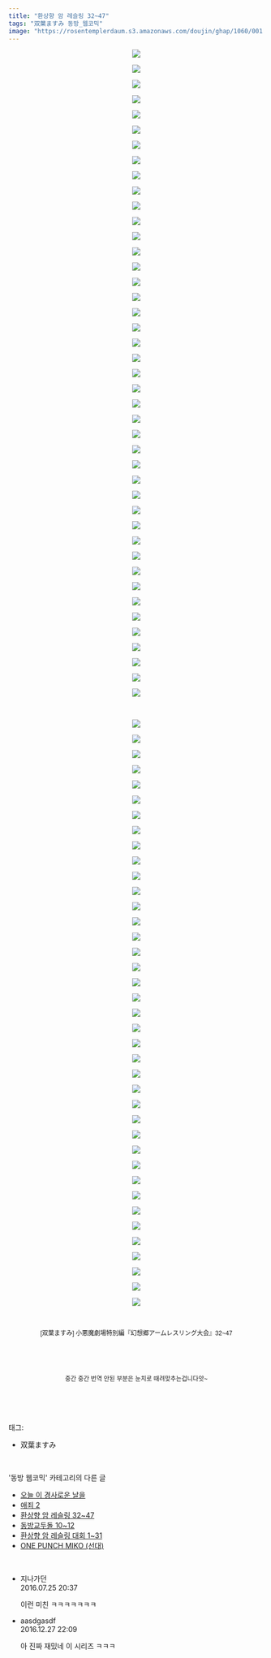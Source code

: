 ```yaml
---
title: "환상향 암 레슬링 32~47"
tags: "双葉ますみ 동방_웹코믹"
image: "https://rosentemplerdaum.s3.amazonaws.com/doujin/ghap/1060/001.jpg"
---
```

<div class="article">
<p style="text-align: center; clear: none; float: none;"><img src="{{ site.imgserver10 }}/ghap/1060/001.jpg"/></p>
<p style="text-align: center; clear: none; float: none;"><img src="{{ site.imgserver10 }}/ghap/1060/002.jpg"/></p>
<p style="text-align: center; clear: none; float: none;"><img src="{{ site.imgserver10 }}/ghap/1060/003.jpg"/></p>
<p style="text-align: center; clear: none; float: none;"><img src="{{ site.imgserver10 }}/ghap/1060/004.jpg"/></p>
<p style="text-align: center; clear: none; float: none;"><img src="{{ site.imgserver10 }}/ghap/1060/005.jpg"/></p>
<p style="text-align: center; clear: none; float: none;"><img src="{{ site.imgserver10 }}/ghap/1060/006.jpg"/></p>
<p style="text-align: center; clear: none; float: none;"><img src="{{ site.imgserver10 }}/ghap/1060/007.jpg"/></p>
<p style="text-align: center; clear: none; float: none;"><img src="{{ site.imgserver10 }}/ghap/1060/008.jpg"/></p>
<p style="text-align: center; clear: none; float: none;"><img src="{{ site.imgserver10 }}/ghap/1060/009.jpg"/></p>
<p style="text-align: center; clear: none; float: none;"><img src="{{ site.imgserver10 }}/ghap/1060/010.jpg"/></p>
<p style="text-align: center; clear: none; float: none;"><img src="{{ site.imgserver10 }}/ghap/1060/011.jpg"/></p>
<p style="text-align: center; clear: none; float: none;"><img src="{{ site.imgserver10 }}/ghap/1060/012.jpg"/></p>
<p style="text-align: center; clear: none; float: none;"><img src="{{ site.imgserver10 }}/ghap/1060/013.jpg"/></p>
<p style="text-align: center; clear: none; float: none;"><img src="{{ site.imgserver10 }}/ghap/1060/014.jpg"/></p>
<p style="text-align: center; clear: none; float: none;"><img src="{{ site.imgserver10 }}/ghap/1060/015.jpg"/></p>
<p style="text-align: center; clear: none; float: none;"><img src="{{ site.imgserver10 }}/ghap/1060/016.jpg"/></p>
<p style="text-align: center; clear: none; float: none;"><img src="{{ site.imgserver10 }}/ghap/1060/017.jpg"/></p>
<p style="text-align: center; clear: none; float: none;"><img src="{{ site.imgserver10 }}/ghap/1060/018.jpg"/></p>
<p style="text-align: center; clear: none; float: none;"><img src="{{ site.imgserver10 }}/ghap/1060/019.jpg"/></p>
<p style="text-align: center; clear: none; float: none;"><img src="{{ site.imgserver10 }}/ghap/1060/020.jpg"/></p>
<p style="text-align: center; clear: none; float: none;"><img src="{{ site.imgserver10 }}/ghap/1060/021.jpg"/></p>
<p style="text-align: center; clear: none; float: none;"><img src="{{ site.imgserver10 }}/ghap/1060/022.jpg"/></p>
<p style="text-align: center; clear: none; float: none;"><img src="{{ site.imgserver10 }}/ghap/1060/023.jpg"/></p>
<p style="text-align: center; clear: none; float: none;"><img src="{{ site.imgserver10 }}/ghap/1060/024.jpg"/></p>
<p style="text-align: center; clear: none; float: none;"><img src="{{ site.imgserver10 }}/ghap/1060/025.jpg"/></p>
<p style="text-align: center; clear: none; float: none;"><img src="{{ site.imgserver10 }}/ghap/1060/026.jpg"/></p>
<p style="text-align: center; clear: none; float: none;"><img src="{{ site.imgserver10 }}/ghap/1060/027.jpg"/></p>
<p style="text-align: center; clear: none; float: none;"><img src="{{ site.imgserver10 }}/ghap/1060/028.jpg"/></p>
<p style="text-align: center; clear: none; float: none;"><img src="{{ site.imgserver10 }}/ghap/1060/029.jpg"/></p>
<p style="text-align: center; clear: none; float: none;"><img src="{{ site.imgserver10 }}/ghap/1060/030.jpg"/></p>
<p style="text-align: center; clear: none; float: none;"><img src="{{ site.imgserver10 }}/ghap/1060/031.jpg"/></p>
<p style="text-align: center; clear: none; float: none;"><img src="{{ site.imgserver10 }}/ghap/1060/032.jpg"/></p>
<p style="text-align: center; clear: none; float: none;"><img src="{{ site.imgserver10 }}/ghap/1060/033.jpg"/></p>
<p style="text-align: center; clear: none; float: none;"><img src="{{ site.imgserver10 }}/ghap/1060/034.jpg"/></p>
<p style="text-align: center; clear: none; float: none;"><img src="{{ site.imgserver10 }}/ghap/1060/035.jpg"/></p>
<p style="text-align: center; clear: none; float: none;"><img src="{{ site.imgserver10 }}/ghap/1060/036.jpg"/></p>
<p style="text-align: center; clear: none; float: none;"><img src="{{ site.imgserver10 }}/ghap/1060/037.jpg"/></p>
<p style="text-align: center; clear: none; float: none;"><img src="{{ site.imgserver10 }}/ghap/1060/038.jpg"/></p>
<p style="text-align: center; clear: none; float: none;"><img src="{{ site.imgserver10 }}/ghap/1060/039.jpg"/></p>
<p style="text-align: center; clear: none; float: none;"><img src="{{ site.imgserver10 }}/ghap/1060/040.jpg"/></p>
<p style="text-align: center; clear: none; float: none;"><img src="{{ site.imgserver10 }}/ghap/1060/041.jpg"/></p>
<p style="text-align: center; clear: none; float: none;"><img src="{{ site.imgserver10 }}/ghap/1060/042.jpg"/></p>
<p style="text-align: center; clear: none; float: none;"><img src="{{ site.imgserver10 }}/ghap/1060/043.jpg"/></p>
<p><br/></p>
<p style="text-align: center; clear: none; float: none;"><img src="{{ site.imgserver10 }}/ghap/1060/044.jpg"/></p>
<p style="text-align: center; clear: none; float: none;"><img src="{{ site.imgserver10 }}/ghap/1060/045.jpg"/></p>
<p style="text-align: center; clear: none; float: none;"><img src="{{ site.imgserver10 }}/ghap/1060/046.jpg"/></p>
<p style="text-align: center; clear: none; float: none;"><img src="{{ site.imgserver10 }}/ghap/1060/047.jpg"/></p>
<p style="text-align: center; clear: none; float: none;"><img src="{{ site.imgserver10 }}/ghap/1060/048.jpg"/></p>
<p style="text-align: center; clear: none; float: none;"><img src="{{ site.imgserver10 }}/ghap/1060/049.jpg"/></p>
<p style="text-align: center; clear: none; float: none;"><img src="{{ site.imgserver10 }}/ghap/1060/050.jpg"/></p>
<p style="text-align: center; clear: none; float: none;"><img src="{{ site.imgserver10 }}/ghap/1060/051.jpg"/></p>
<p style="text-align: center; clear: none; float: none;"><img src="{{ site.imgserver10 }}/ghap/1060/052.jpg"/></p>
<p style="text-align: center; clear: none; float: none;"><img src="{{ site.imgserver10 }}/ghap/1060/053.jpg"/></p>
<p style="text-align: center; clear: none; float: none;"><img src="{{ site.imgserver10 }}/ghap/1060/054.jpg"/></p>
<p style="text-align: center; clear: none; float: none;"><img src="{{ site.imgserver10 }}/ghap/1060/055.jpg"/></p>
<p style="text-align: center; clear: none; float: none;"><img src="{{ site.imgserver10 }}/ghap/1060/056.jpg"/></p>
<p style="text-align: center; clear: none; float: none;"><img src="{{ site.imgserver10 }}/ghap/1060/057.jpg"/></p>
<p style="text-align: center; clear: none; float: none;"><img src="{{ site.imgserver10 }}/ghap/1060/058.jpg"/></p>
<p style="text-align: center; clear: none; float: none;"><img src="{{ site.imgserver10 }}/ghap/1060/059.jpg"/></p>
<p style="text-align: center; clear: none; float: none;"><img src="{{ site.imgserver10 }}/ghap/1060/060.jpg"/></p>
<p style="text-align: center; clear: none; float: none;"><img src="{{ site.imgserver10 }}/ghap/1060/061.jpg"/></p>
<p style="text-align: center; clear: none; float: none;"><img src="{{ site.imgserver10 }}/ghap/1060/062.jpg"/></p>
<p style="text-align: center; clear: none; float: none;"><img src="{{ site.imgserver10 }}/ghap/1060/063.jpg"/></p>
<p style="text-align: center; clear: none; float: none;"><img src="{{ site.imgserver10 }}/ghap/1060/064.jpg"/></p>
<p style="text-align: center; clear: none; float: none;"><img src="{{ site.imgserver10 }}/ghap/1060/065.jpg"/></p>
<p style="text-align: center; clear: none; float: none;"><img src="{{ site.imgserver10 }}/ghap/1060/066.jpg"/></p>
<p style="text-align: center; clear: none; float: none;"><img src="{{ site.imgserver10 }}/ghap/1060/067.jpg"/></p>
<p style="text-align: center; clear: none; float: none;"><img src="{{ site.imgserver10 }}/ghap/1060/068.jpg"/></p>
<p style="text-align: center; clear: none; float: none;"><img src="{{ site.imgserver10 }}/ghap/1060/069.jpg"/></p>
<p style="text-align: center; clear: none; float: none;"><img src="{{ site.imgserver10 }}/ghap/1060/070.jpg"/></p>
<p style="text-align: center; clear: none; float: none;"><img src="{{ site.imgserver10 }}/ghap/1060/071.jpg"/></p>
<p style="text-align: center; clear: none; float: none;"><img src="{{ site.imgserver10 }}/ghap/1060/072.jpg"/></p>
<p style="text-align: center; clear: none; float: none;"><img src="{{ site.imgserver10 }}/ghap/1060/073.jpg"/></p>
<p style="text-align: center; clear: none; float: none;"><img src="{{ site.imgserver10 }}/ghap/1060/074.jpg"/></p>
<p style="text-align: center; clear: none; float: none;"><img src="{{ site.imgserver10 }}/ghap/1060/075.jpg"/></p>
<p style="text-align: center; clear: none; float: none;"><img src="{{ site.imgserver10 }}/ghap/1060/076.jpg"/></p>
<p style="text-align: center; clear: none; float: none;"><img src="{{ site.imgserver10 }}/ghap/1060/077.jpg"/></p>
<p style="text-align: center; clear: none; float: none;"><img src="{{ site.imgserver10 }}/ghap/1060/078.jpg"/></p>
<p style="text-align: center; clear: none; float: none;"><img src="{{ site.imgserver10 }}/ghap/1060/079.jpg"/></p>
<p style="text-align: center; clear: none; float: none;"><img src="{{ site.imgserver10 }}/ghap/1060/080.jpg"/></p>
<p style="text-align: center; clear: none; float: none;"><img src="{{ site.imgserver10 }}/ghap/1060/081.jpg"/></p>
<p style="text-align: center; clear: none; float: none;"><img src="{{ site.imgserver10 }}/ghap/1060/082.jpg"/></p>
<p style="text-align: center; clear: none; float: none;"><br/></p>
<p style="box-sizing: border-box; margin-right: 0px; margin-left: 0px; font-family: Arial, 돋움, Dotum, AppleGothic, sans-serif; font-size: 12px; line-height: 18px; text-align: center; clear: none; float: none; padding-top: 0px !important; padding-bottom: 0px !important;">[双葉ますみ] 小悪魔劇場特別編『幻想郷アームレスリング大会』32~47</p>
<p style="box-sizing: border-box; margin-right: 0px; margin-left: 0px; font-family: Arial, 돋움, Dotum, AppleGothic, sans-serif; font-size: 12px; line-height: 18px; text-align: center; clear: none; float: none; padding-top: 0px !important; padding-bottom: 0px !important;"><br/></p>
<p style="box-sizing: border-box; margin-right: 0px; margin-left: 0px; font-family: Arial, 돋움, Dotum, AppleGothic, sans-serif; font-size: 12px; line-height: 18px; text-align: center; clear: none; float: none; padding-top: 0px !important; padding-bottom: 0px !important;"><br/></p>
<p style="box-sizing: border-box; margin-right: 0px; margin-left: 0px; font-family: Arial, 돋움, Dotum, AppleGothic, sans-serif; font-size: 12px; line-height: 18px; text-align: center; clear: none; float: none; padding-top: 0px !important; padding-bottom: 0px !important;">중간 중간 번역 안된 부분은 눈치로 때려맞추는겁니다앗~</p>
<p><br/></p>
</div><br/>
<div class="tagTrail">
<p>태그: </p>
<ul>
<li>双葉ますみ</li>
</ul>
</div><br/>
<div class="another">
<p>'동방 웹코믹' 카테고리의 다른 글</p>
<ul>
<li><a href="/ghap_1081">오늘 이 경사로운 날을</a></li>
<li><a href="/ghap_1067">애죄 2</a></li>
<li><a href="/ghap_1060">환상향 암 레슬링 32~47</a></li>
<li><a href="/ghap_1055">동방교두돌 10~12</a></li>
<li><a href="/ghap_1045">환상향 암 레슬링 대회 1~31</a></li>
<li><a href="/ghap_1028">ONE PUNCH MIKO (선대)</a></li>
</ul>
</div><br/>
<div class="cb_module cb_fluid">
<div class="cb_wrt cb_profile">
<div class="comment">
<ul>
<li class="cb_thumb_off" id="comment14765478">
<div class="cb_comment_area">
<div class="cb_info_area">
<div class="cb_section">
<span class="cb_nick_name">지나가던</span>
</div>
<div class="cb_section">
<span class="cb_date">2016.07.25 20:37 </span>
</div>
</div>
<div class="cb_dsc_comment">
<p class="cb_dsc">
											이런 미친 ㅋㅋㅋㅋㅋㅋㅋ
										</p>
</div>
</div></li>
<li class="cb_thumb_off" id="comment14878279">
<div class="cb_comment_area">
<div class="cb_info_area">
<div class="cb_section">
<span class="cb_nick_name">aasdgasdf</span>
</div>
<div class="cb_section">
<span class="cb_date">2016.12.27 22:09 </span>
</div>
</div>
<div class="cb_dsc_comment">
<p class="cb_dsc">
											아 진짜 재밌네 이 시리즈 ㅋㅋㅋ
										</p>
</div>
</div></li>
</ul>
</div>
</div><!-- commentList close -->
</div><br/>
